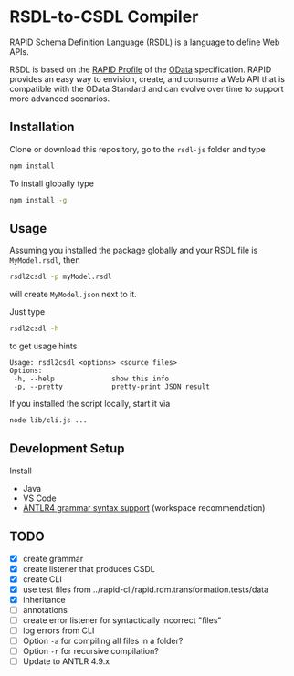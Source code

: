 # RSDL-to-CSDL Compiler

RAPID Schema Definition Language (RSDL) is a language to define Web APIs.

RSDL is based on the [RAPID Profile](<https://en.wikipedia.org/wiki/Profile_(engineering)>) of the
[OData](https://en.wikipedia.org/wiki/Open_Data_Protocol) specification. RAPID provides an easy way
to envision, create, and consume a Web API that is compatible with the OData Standard and can evolve over time to support more advanced scenarios.

## Installation

Clone or download this repository, go to the `rsdl-js` folder and type

```sh
npm install
```

To install globally type

```sh
npm install -g
```

## Usage

Assuming you installed the package globally and your RSDL file is `MyModel.rsdl`, then

```sh
rsdl2csdl -p myModel.rsdl
```

will create `MyModel.json` next to it.

Just type

```sh
rsdl2csdl -h
```

to get usage hints

```
Usage: rsdl2csdl <options> <source files>
Options:
 -h, --help              show this info
 -p, --pretty            pretty-print JSON result
```

If you installed the script locally, start it via

```sh
node lib/cli.js ...
```

## Development Setup

Install

- Java
- VS Code
- [ANTLR4 grammar syntax support](https://marketplace.visualstudio.com/items?itemName=mike-lischke.vscode-antlr4&ssr=false#overview) (workspace recommendation)

## TODO

- [x] create grammar
- [x] create listener that produces CSDL
- [x] create CLI
- [x] use test files from ../rapid-cli/rapid.rdm.transformation.tests/data
- [x] inheritance
- [ ] annotations
- [ ] create error listener for syntactically incorrect "files"
- [ ] log errors from CLI
- [ ] Option `-a` for compiling all files in a folder?
- [ ] Option `-r` for recursive compilation?
- [ ] Update to ANTLR 4.9.x
